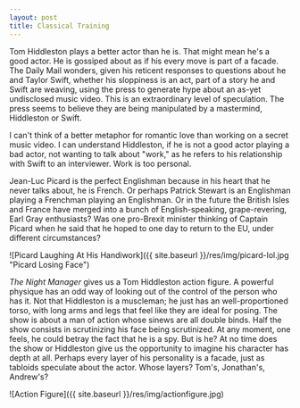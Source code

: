 ```yaml
---
layout: post
title: Classical Training
---
```


Tom Hiddleston plays a better actor than he is. That might mean he's a good actor. He is gossiped about as if his every move is part of a facade. The Daily Mail wonders, given his reticent responses to questions about he and Taylor Swift, whether his sloppiness is an act, part of a story he and Swift are weaving, using the press to generate hype about an as-yet undisclosed music video. This is an extraordinary level of speculation. The press seems to believe they are being manipulated by a mastermind, Hiddleston or Swift.

I can't think of a better metaphor for romantic love than working on a secret music video. I can understand Hiddleston, if he is not a good actor playing a bad actor, not wanting to talk about "work," as he refers to his relationship with Swift to an interviewer. Work is too personal.

Jean-Luc Picard is the perfect Englishman because in his heart that he never talks about, he is French. Or perhaps Patrick Stewart is an Englishman playing a Frenchman playing an Englishman. Or in the future the British Isles and France have merged into a bunch of English-speaking, grape-revering, Earl Gray enthusiasts? Was one pro-Brexit minister thinking of Captain Picard when he said that he hoped to one day to return to the EU, under different circumstances?

![Picard Laughing At His Handiwork]({{ site.baseurl }}/res/img/picard-lol.jpg "Picard Losing Face")

*The Night Manager* gives us a Tom Hiddleston action figure. A powerful physique has an odd way of looking out of the control of the person who has it. Not that Hiddleston is a muscleman; he just has an well-proportioned torso, with long arms and legs that feel like they are ideal for posing. The show is about a man of action whose sinews are all double binds. Half the show consists in scrutinizing his face being scrutinized. At any moment, one feels, he could betray the fact that he is a spy. But is he? At no time does the show or Hiddleston give us the opportunity to imagine his character has depth at all. Perhaps every layer of his personality is a facade, just as tabloids speculate about the actor. Whose layers? Tom's, Jonathan's, Andrew's?

![Action Figure]({{ site.baseurl }}/res/img/actionfigure.jpg)